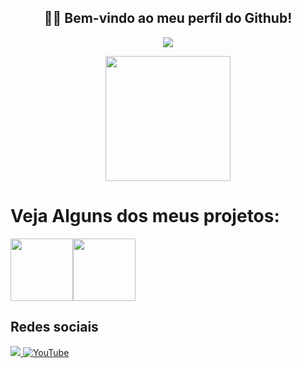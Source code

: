 <h2 align="center">👋🏻 Bem-vindo ao meu perfil do Github!</h2><p align="center"><img
 src="https://github-readme-stats.vercel.app/api?username=LESS14&custom_title=Github+Stats&theme=dark"></p><p align="center"><!--<img src="https://lanyard.cnrad.dev/api/879190916894711869" height="200em">!--><img
 src="https://github-readme-stats.vercel.app/api/top-langs/?username=LESS14&layout=compact&langs_count=7&theme=dark&bg_color=1a1c1f&hide_border=true" height="200em"></p><p align="center"><h1 align="left">Veja Alguns dos meus projetos:</h1><a align="center" href="https://github.com/LESS14/Color-Picker" target="_blank"><img src="https://gh-card.dev/repos/LESS14/Color-Picker.png" height="100em"></a><a align="center" href="https://github.com/LESS14/QR-code-generator" target="_blank"><img
 src="https://gh-card.dev/repos/LESS14/QR-code-generator.png" height="100em"></a><h2>Redes sociais</h2></p><p style="user-select:none"><a
 href="https://www.linkedin.com/in/felipe-maciel-56b594270/" target="_blank"><img src="https://img.shields.io/badge/-LinkedIn-%230077B5?style=for-the-badge&logo=linkedin&logoColor=white" target="_blank"></a></a><a href="https://www.youtube.com/channel/UCmkbZQ128B5pje4CQrRbyOg" title="Linkedin" target="_blank"> <img
 src="https://img.shields.io/badge/YouTube-FF0000?style=for-the-badge&logo=youtube&logoColor=white" title="YouTube" target="_blank"></a></p>
 
<!-- ![snake gif](https://github.com/LESS14/LESS14/blob/output/github-contribution-grid-snake.svg)!-->
